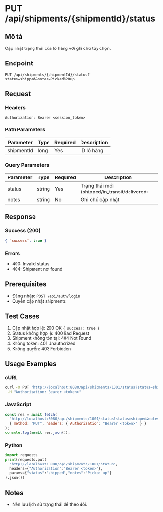 # PUT /api/shipments/{shipmentId}/status

## Mô tả

Cập nhật trạng thái của lô hàng với ghi chú tùy chọn.

## Endpoint

```
PUT /api/shipments/{shipmentId}/status?status=shipped&notes=Picked%20up
```

## Request

### Headers

```
Authorization: Bearer <session_token>
```

### Path Parameters

| Parameter  | Type | Required | Description |
| ---------- | ---- | -------- | ----------- |
| shipmentId | long | Yes      | ID lô hàng  |

### Query Parameters

| Parameter | Type   | Required | Description                                   |
| --------- | ------ | -------- | --------------------------------------------- |
| status    | string | Yes      | Trạng thái mới (shipped/in_transit/delivered) |
| notes     | string | No       | Ghi chú cập nhật                              |

## Response

### Success (200)

```json
{ "success": true }
```

### Errors

- 400: Invalid status
- 404: Shipment not found

## Prerequisites

- Đăng nhập: `POST /api/auth/login`
- Quyền cập nhật shipments

## Test Cases

1. Cập nhật hợp lệ: 200 OK `{ success: true }`
2. Status không hợp lệ: 400 Bad Request
3. Shipment không tồn tại: 404 Not Found
4. Không token: 401 Unauthorized
5. Không quyền: 403 Forbidden

## Usage Examples

### cURL

```bash
curl -X PUT "http://localhost:8080/api/shipments/1001/status?status=shipped&notes=Picked%20up" \
 -H "Authorization: Bearer <token>"
```

### JavaScript

```javascript
const res = await fetch(
  "http://localhost:8080/api/shipments/1001/status?status=shipped&notes=Picked%20up",
  { method: "PUT", headers: { Authorization: "Bearer <token>" } }
);
console.log(await res.json());
```

### Python

```python
import requests
print(requests.put(
  "http://localhost:8080/api/shipments/1001/status",
  headers={"Authorization":"Bearer <token>"},
  params={"status":"shipped","notes":"Picked up"}
).json())
```

## Notes

- Nên lưu lịch sử trạng thái để theo dõi.
